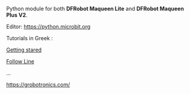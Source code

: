 Python module for both **DFRobot Maqueen Lite** and **DFRobot Maqueen Plus V2**.


Editor: https://python.microbit.org


Tutorials in Greek :

[Getting stared](https://blog.grobotronics.com/?p=3251)

[Follow Line](https://blog.grobotronics.com/?p=3327)

...


https://grobotronics.com/
